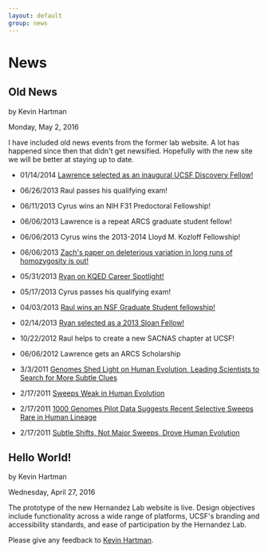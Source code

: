 ```yaml
---
layout: default
group: news
---
```

# News

## Old News

by Kevin Hartman

Monday, May 2, 2016

I have included old news events from the former lab website. A lot has happened since then that didn't get newsified. Hopefully with the new site we will be better at staying up to date.

* 01/14/2014 [Lawrence selected as an inaugural UCSF Discovery Fellow!](https://graduate.ucsf.edu/news/first-discovery-fellows)

* 06/26/2013 Raul passes his qualifying exam!

* 06/11/2013 Cyrus wins an NIH F31 Predoctoral Fellowship!

* 06/06/2013 Lawrence is a repeat ARCS graduate student fellow!

* 06/06/2013 Cyrus wins the 2013-2014 Lloyd M. Kozloff Fellowship!

* 06/06/2013 [Zach's paper on deleterious variation in long runs of homozygosity is out!](http://www.sciencedirect.com/science/article/pii/S0002929713002164)

* 05/31/2013 [Ryan on KQED Career Spotlight!](http://blogs.kqed.org/science/series/biotech-careers/)

* 05/17/2013 Cyrus passes his qualifying exam!

* 04/03/2013 [Raul wins an NSF Graduate Student fellowship!](http://bms.ucsf.edu/news/2013/04/nsf-announces-2013-graduate-research-fellowship-awards)

* 02/14/2013 [Ryan selected as a 2013 Sloan Fellow!](http://pharmacy.ucsf.edu/news/2013/02/ryan-hernandez-awarded-sloan-research-fellowship)

* 10/22/2012 Raul helps to create a new SACNAS chapter at UCSF!

* 06/06/2012 Lawrence gets an ARCS Scholarship

* 3/3/2011 [Genomes Shed Light on Human Evolution, Leading Scientists to Search for More Subtle Clues](https://www.ucsf.edu/news/2011/03/9450/genomes-shed-light-human-evolution-and-selective-sweeps)

* 2/17/2011 [Sweeps Weak in Human Evolution](https://www.sciencenews.org/article/sweeps-weak-human-evolution)

* 2/17/2011 [1000 Genomes Pilot Data Suggests Recent Selective Sweeps Rare in Human Lineage](https://www.genomeweb.com/sequencing/1000-genomes-pilot-data-suggests-recent-selective-sweeps-rare-human-lineage)

* 2/17/2011 [Subtle Shifts, Not Major Sweeps, Drove Human Evolution](https://www.sciencedaily.com/releases/2011/02/110217141307.htm)


## Hello World!

by Kevin Hartman

Wednesday, April 27, 2016

The prototype of the new Hernandez Lab website is live.
Design objectives include functionality across a wide range of platforms,
UCSF's branding and accessibility standards, and ease of participation by the
Hernandez Lab.

Please give any feedback to [Kevin Hartman](mailto:kevin.hartman@ucsf.edu).
